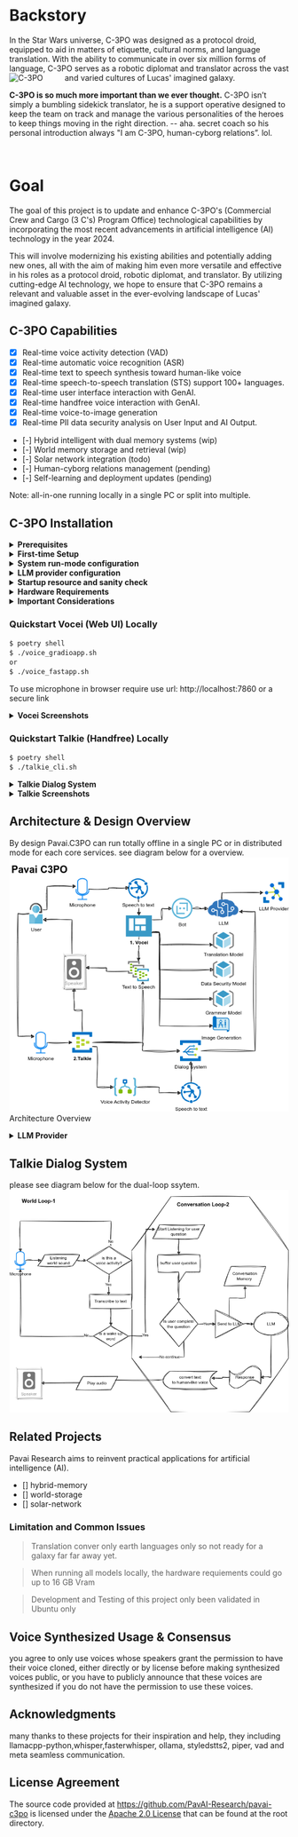 # Backstory
In the Star Wars universe, C-3PO was designed as a protocol droid, equipped to aid in matters of etiquette, cultural norms, and language translation. With the ability to communicate in over six million forms of language, C-3PO serves as a robotic diplomat and translator across the vast and varied cultures of Lucas' imagined galaxy. <img src="https://encrypted-tbn0.gstatic.com/images?q=tbn:ANd9GcRFr5zvbIqOuO_lWU2WPm7oUUC1Bu8b193XKj_8jZxQ&s" alt="C-3PO" align="left" width="100"/>

<b>C-3PO is so much more important than we ever thought.</b> C-3PO isn’t simply a bumbling sidekick translator, he is a support operative designed to keep the team on track and manage the various personalities of the heroes to keep things moving in the right direction. -- aha.  secret coach so his personal introduction always "I am C-3PO, human-cyborg relations”. lol.

<br clear="left"/>

# Goal 
The goal of this project is to update and enhance C-3PO's (Commercial Crew and Cargo (3 C's) Program Office) technological capabilities by incorporating the most recent advancements in artificial intelligence (AI) technology in the year 2024. 

This will involve modernizing his existing abilities and potentially adding new ones, all with the aim of making him even more versatile and effective in his roles as a protocol droid, robotic diplomat, and translator. By utilizing cutting-edge AI technology, we hope to ensure that C-3PO remains a relevant and valuable asset in the ever-evolving landscape of Lucas' imagined galaxy.

## C-3PO Capabilities
- [x] Real-time voice activity detection (VAD)
- [x] Real-time automatic voice recognition (ASR)  
- [x] Real-time text to speech synthesis toward human-like voice 
- [x] Real-time speech-to-speech translation (STS) support 100+ languages.  
- [x] Real-time user interface interaction with GenAI.  
- [x] Real-time handfree voice interaction with GenAI.  
- [x] Real-time voice-to-image generation   
- [x] Real-time PII data security analysis on User Input and AI Output.  
- [-] Hybrid intelligent with dual memory systems (wip) 
- [-] World memory storage and retrieval (wip)
- [-] Solar network integration (todo)
- [-] Human-cyborg relations management (pending)
- [-] Self-learning and deployment updates (pending)

Note: all-in-one running locally in a single PC or split into multiple.

## C-3PO Installation

<details>
<summary><b>Prerequisites</b></summary>

1. Install Python >= 3.10

2. Install [Poetry 1.8](https://python-poetry.org/docs/#installation) system installation

- Clone this repository:
```
git clone https://github.com/PavAI-Research/pavai-c3po.git
cd pavai-c3po
```
3. poetry shell
```
$ poetry shell
$ poetry install
```

4. llamacpp-python hardward optimized local installation
see link here for more details: https://github.com/abetlen/llama-cpp-python

example: cuda optimized 
```
CMAKE_ARGS="-DLLAMA_CUBLAS=on" poetry run pip install llama-cpp-python==0.2.27 --force-reinstall --no-cache-dir
```
please see llamacpp-python for your specific hardware optimization
![llamacpp-python](https://github.com/abetlen/llama-cpp-python)


</details>

<details>
<summary><b>First-time Setup</b></summary>

On first time setup it will automaticall download models required models
```
$ ./first_time_setup.sh
```
- ![models screenshot-1](./resources/images/screenshots/Screenshot_models.png) Models.

</details>

<details>
<summary><b>System run-mode configuration</b></summary>
see `env.shared` on run mode: 
variable: GLOBAL_SYSTEM_MODE="ollama-openai" where you can specify one of the following value:

1. locally-aio - all in one locally in a single pc

2. ollama-openai - ollama can be run locally or remote machine

3. solar-openai - llamacpp-python openai like server serving multiple models

variable: REFERENCE_VOICES="resources/config/reference_voices.json"

```
$ run_setup.sh
```
</details>

<details>
<summary><b>LLM provider configuration</b></summary>
see `env.shared` on following supported setup

***Local with Llamacpp-python***
```
GLOBAL_SYSTEM_MODE="locally-aio"

DEFAULT_LLM_MODEL_PATH="resources/models/llm/"
DEFAULT_LLM_MODEL_NAME_OR_PATH="TheBloke/zephyr-7B-beta-GGUF"
DEFAULT_LLM_MODEL_FILE="zephyr-7b-beta.Q4_K_M.gguf"
DEFAULT_LLM_MODEL_WEB_URL="https://huggingface.co/TheBloke/zephyr-7B-beta-GGUF/resolve/main/zephyr-7b-beta.Q4_K_M.gguf"
DEFAULT_LLM_MODEL_CHAT_FORMAT="chatml"
DEFAULT_LLM_MODEL_DOWNLOAD_PATH='resources/models/llm/models--TheBloke--zephyr-7B-beta-GGUF/snapshots/e4714d14e9652aa9658fa937732cceadc63ac42e/zephyr-7b-beta.Q4_K_M.gguf'
DEFAULT_LLM_OFFLOAD_GPU_LAYERS=35
```

***Ollama local or remote***
```
GLOBAL_SYSTEM_MODE="ollama-openai"

SOLAR_LLM_OLLAMA_HOST="http://192.168.0.18:12345"
SOLAR_LLM_OLLAMA_SERVER_URL="http://192.168.0.18:12345/v1/"
SOLAR_LLM_OLLAMA_API_KEY="sk-pavai"
SOLAR_LLM_OLLAMA_MODEL_ID="zephyr:latest"
```

***Openai like LLamacpp-python server***
```
GLOBAL_SYSTEM_MODE="solar-openai"

SOLAR_LLM_DEFAULT_HOST="http://192.168.0.29:8004"
SOLAR_LLM_DEFAULT_SERVER_URL="http://192.168.0.29:8004/v1"
SOLAR_LLM_DEFAULT_API_KEY="sk-pavai"
SOLAR_LLM_DEFAULT_MODEL_ID="zephyr-7b-beta.Q4"
```
</details>

<details>
<summary><b>Startup resource and sanity check</b></summary>
By default everytime start Vocei or talkier the application perform a start up system checks. the check including required system resources and functionality
then report a summary at the end. 
</details>

<details>
<summary><b>Hardware Requirements</b></summary>
```
CPU: 6+ cores
Memory: 32+ GB if you plan to run real-time translation with limited GPU vram
Harddrive: 60+ GB if you plan to download and run all models locally
GPU: 16+ GB if you plan to run all models in GPU as fast as possible
Operating System: only tested in linux so far
```
Note: Very limited testing on other hardware and os due resource constraint

</details>

<details>
<summary><b>Important Considerations</b></summary>

> 1. Downloading translator model (facebook/seamless-m4t-v2-large) can take sometimes due larger model size 18 to 30 GB as result intial download time can be long depends on your internet connection.

> 2. Resource folder store downloaded models files

> 3. Workspace folder store user specific working files

</details>


### Quickstart Vocei (Web UI) Locally
```bash
$ poetry shell
$ ./voice_gradioapp.sh
or 
$ ./voice_fastapp.sh
```
To use microphone in browser require use url: http://localhost:7860 or a secure link 

<details>
<summary><b>Vocei Screenshots</b></summary>

- ![Vocei screenshot-1](./resources/images/screenshots/Screenshot_vocei_joke_luke.png) Voice Prompt - ask for a fun joke.

- ![Vocei screenshot-1](./resources/images/screenshots/Screenshot_vocei_speech_translator.png) Real-time Speech-to-Speech translator dual speaker mode.

- ![Vocei screenshot-1](./resources/images/screenshots/Screenshot_generated_c3P0_at_office.png) Image generation - C-3PO working at office.

- ![Vocei screenshot-1](./resources/images/screenshots/Screenshot_image_generation_year_of_dragon.png) Image generation - Year of Dragon 2024

</details>

### Quickstart Talkie (Handfree) Locally
```bash
$ poetry shell
$ ./talkie_cli.sh
```
<details>
<summary><b>Talkie Dialog System</b></summary>
The basic dialog system format:

1. talkie actively listening for voice activity 
2. speak a wake up word: "hello mark" or "hi mark" to start a conversation mode.
3. speak your question and end with a work "please" or talkie code like "roger", "over"...etc
4. talkie generate user prompt then call LLM to respond
5. talkie convert text to speech then play back

> Jane - is the default system voice for handle system startup speech 
> Mark - is the user voice for handle user query and response

Other character wake up words call to start conversation with them

- "anthony anthony" 
- "skywalker"
- "yoda master"
- "princess leia"
- "c-3po"

> speak "reset" to clear and start a new conversation
> speak "say again" to repeat last response audio

</details>

<details>
<summary><b>Talkie Screenshots</b></summary>

- ![Vocei screenshot-1](./resources/images/screenshots/Screenshot-Talkie_Startup_health_check.png) Talkie startup system health check.

- ![Vocei screenshot-1](./resources/images/screenshots/Screenshot-Talkie_active_listening.png) Talkie actively listening

- ![Vocei screenshot-1](./resources/images/screenshots/Screensho_talkie_princess_leia.png) Talk to Prices Leia by using trigger word "princess leia"

</details>
 
## Architecture & Design Overview
By design Pavai.C3PO can run totally offline in a single PC or in distributed mode for each core services.
see diagram below for a overview.
![Pavai.C3PO.Design](./resources/images/Pavai-C3P0-Architecture-Diagram.png) Architecture Overview

<details>
<summary><b>LLM Provider</b></summary>

1. 
```
$ run_setup.sh
```
2. Download Models
```
$ run_setup.sh
```
</details>

## Talkie Dialog System
please see diagram below for the dual-loop ssytem.
![pavai research](./resources/images/Pavai-C3P0-Diagram-Talkie_Dialog.png)

## Related Projects
Pavai Research aims to reinvent practical applications for artificial intelligence (AI). 

- [] hybrid-memory
- [] world-storage
- [] solar-network

### Limitation and Common Issues

> Translation conver only earth languages only so not ready for a galaxy far far away yet.

> When running all models locally, the hardware requiements could go up to 16 GB Vram

> Development and Testing of this project only been validated in Ubuntu only 

## Voice Synthesized Usage & Consensus
you agree to only use voices whose speakers grant the permission to have their voice cloned, either directly or by license before making synthesized voices public, or you have to publicly announce that these voices are synthesized if you do not have the permission to use these voices.

## Acknowledgments
many thanks to these projects for their inspiration and help, they including llamacpp-python,whisper,fasterwhisper, ollama, styledstts2, piper, vad and meta seamless communication. 

## License Agreement

The source code provided at <https://github.com/PavAI-Research/pavai-c3po> is licensed under the [Apache 2.0 License](./LICENSE) that can be found at the root directory.

